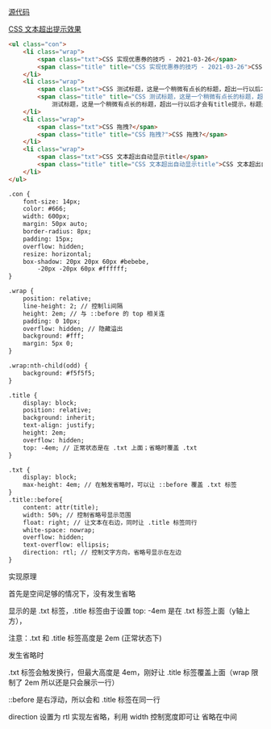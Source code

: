 [源代码](https://codepen.io/xboxyan/pen/VwpPNbm)

[CSS 文本超出提示效果](https://juejin.cn/post/6966042926853914654)

```html
<ul class="con">
    <li class="wrap">
        <span class="txt">CSS 实现优惠券的技巧 - 2021-03-26</span>
        <span class="title" title="CSS 实现优惠券的技巧 - 2021-03-26">CSS 实现优惠券的技巧 - 2021-03-26</span>
    </li>
    <li class="wrap">
        <span class="txt">CSS 测试标题，这是一个稍微有点长的标题，超出一行以后才会有title提示，标题是 实现优惠券的技巧 - 2021-03-26</span>
        <span class="title" title="CSS 测试标题，这是一个稍微有点长的标题，超出一行以后才会有title提示，标题是 实现优惠券的技巧 - 2021-03-26">CSS
            测试标题，这是一个稍微有点长的标题，超出一行以后才会有title提示，标题是 实现优惠券的技巧 - 2021-03-26</span>
    </li>
    <li class="wrap">
        <span class="txt">CSS 拖拽?</span>
        <span class="title" title="CSS 拖拽?">CSS 拖拽?</span>
    </li>
    <li class="wrap">
        <span class="txt">CSS 文本超出自动显示title</span>
        <span class="title" title="CSS 文本超出自动显示title">CSS 文本超出自动显示title</span>
    </li>
</ul>

.con {
    font-size: 14px;
    color: #666;
    width: 600px;
    margin: 50px auto;
    border-radius: 8px;
    padding: 15px;
    overflow: hidden;
    resize: horizontal;
    box-shadow: 20px 20px 60px #bebebe,
        -20px -20px 60px #ffffff;
}

.wrap {
    position: relative;
    line-height: 2; // 控制li间隔
    height: 2em; // 与 ::before 的 top 相关连
    padding: 0 10px;
    overflow: hidden; // 隐藏溢出
    background: #fff;
    margin: 5px 0;
}

.wrap:nth-child(odd) {
    background: #f5f5f5;
}

.title {
    display: block;
    position: relative;
    background: inherit;
    text-align: justify;
    height: 2em;
    overflow: hidden;
    top: -4em; // 正常状态是在 .txt 上面；省略时覆盖 .txt
}

.txt {
    display: block;
    max-height: 4em; // 在触发省略时，可以让 ::before 覆盖 .txt 标签
}
.title::before{
    content: attr(title);
    width: 50%; // 控制省略号显示范围
    float: right; // 让文本在右边，同时让 .title 标签同行
    white-space: nowrap;
    overflow: hidden;
    text-overflow: ellipsis;
    direction: rtl; // 控制文字方向，省略号显示在左边
}

```

实现原理

首先是空间足够的情况下，没有发生省略

显示的是 .txt 标签，.title 标签由于设置 top: -4em 是在 .txt 标签上面（y轴上方），

注意：.txt 和 .title 标签高度是 2em (正常状态下)

发生省略时

.txt 标签会触发换行，但最大高度是 4em，刚好让 .title 标签覆盖上面（wrap 限制了 2em 所以还是只会展示一行）

::before 是右浮动，所以会和 .title 标签在同一行

direction 设置为 rtl 实现左省略，利用 width 控制宽度即可让 省略在中间
